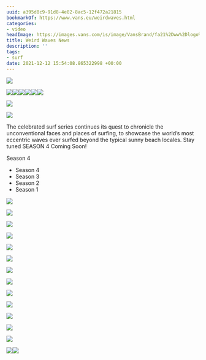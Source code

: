 ```yaml
---
uuid: a395d8c9-91d8-4e82-8ac5-12f472a21815
bookmarkOf: https://www.vans.eu/weirdwaves.html
categories:
- video
headImage: https://images.vans.com/is/image/VansBrand/fa21%2Dww%2Dlogo%2D6%2D1?$SCALE%2DORIGINAL$&fmt=png8-alpha
title: Weird Waves News
description: ''
tags:
- surf
date: 2021-12-12 15:54:08.865322998 +00:00
---
```


![](https://images.vans.com/is/image/VansBrand/fa21%2Dww%2Dtagline1%2D1?$SCALE%2DORIGINAL$&fmt=png8-alpha)

![](https://images.vans.com/is/image/VansBrand/fa21%2Dww%2Dlogo%2D6%2D1?$SCALE%2DORIGINAL$&fmt=png8-alpha)![](https://images.vans.com/is/image/VansBrand/fa21%2Dww%2DMoon1%2D1?$SCALE%2DORIGINAL$&fmt=png8-alpha)![](https://images.vans.com/is/image/VansBrand/fa21%2Dww%2DHand%2D1?$SCALE%2DORIGINAL$&fmt=png8-alpha)![](https://images.vans.com/is/content/VansBrand/EUROPE/2.%20LANDING%20PAGES/WEIRD%20WAVES%20NEW/fa21%2Dww%2DcouchGif.gif)![](https://images.vans.com/is/content/VansBrand/EUROPE/2.%20LANDING%20PAGES/WEIRD%20WAVES%20NEW/fa21%2Dww%2DtvGif.gif)![](https://images.vans.com/is/image/VansBrand/fa21%2Dww%2Dhost%2D1?$SCALE%2DORIGINAL$&fmt=png8-alpha)

![](https://images.vans.com/is/content/VansBrand/EUROPE/2.%20LANDING%20PAGES/WEIRD%20WAVES%20NEW/fa21%2Dww%2Dbinoculars.gif)

![](https://images.vans.com/is/image/VansBrand/220427%2Dweirdwaves%2Dseason4?$SCALE%2DORIGINAL$&fmt=png8-alpha)

The celebrated surf series continues its quest to chronicle the unconventional faces and places of surfing, to showcase the world’s most eccentric waves ever surfed beyond the typical sunny beach locales. Stay tuned SEASON 4 Coming Soon!

Season 4

*   Season 4
*   Season 3
*   Season 2
*   Season 1

![](https://images.vans.com/is/image/VansBrand/fa21%2Dww%2Ds3%5Fep01YT%2D1?$SCALE%2DORIGINAL$)

![](https://images.vans.com/is/image/VansBrand/fa21%2Dww%2Ds3%5Fep01YT%2D1?$SCALE%2DORIGINAL$)

![](https://images.vans.com/is/image/VansBrand/fa21%2Dww%2Ds3%5Fep02YT%2D1?$SCALE%2DORIGINAL$)

![](https://images.vans.com/is/image/VansBrand/fa21%2Dww%2Ds3%5Fep03YT%2D1?$SCALE%2DORIGINAL$)

![](https://images.vans.com/is/image/VansBrand/fa21%2Dww%2Ds3%5Fep04YT%2D1?$SCALE%2DORIGINAL$)

![](https://images.vans.com/is/image/VansBrand/fa21%2Dww%2Ds2e1%2D1?$SCALE%2DORIGINAL$)

![](https://images.vans.com/is/image/VansBrand/fa21%2Dww%2Ds2e2%2D1?$SCALE%2DORIGINAL$)

![](https://images.vans.com/is/image/VansBrand/fa21%2Dww%2Ds2e3%2D1?$SCALE%2DORIGINAL$)

![](https://images.vans.com/is/image/VansBrand/fa21%2Dww%2Ds2e4%2D1?$SCALE%2DORIGINAL$)

![](https://images.vans.com/is/image/VansBrand/fa21%2Dww%2Ds1e1%2D1?$SCALE%2DORIGINAL$)

![](https://images.vans.com/is/image/VansBrand/fa21%2Dww%2Ds1e2%2D1?$SCALE%2DORIGINAL$)

![](https://images.vans.com/is/image/VansBrand/fa21%2Dww%2Ds1e3%2D1?$SCALE%2DORIGINAL$)

![](https://images.vans.com/is/image/VansBrand/fa21%2Dww%2Ds1e4%2D1?$SCALE%2DORIGINAL$)

![](https://images.vans.com/is/image/VansBrand/fa21%2Dww%2Dcheckerboard%2Dm%2D1?$SCALE%2DORIGINAL$&fmt=png8-alpha)![](https://images.vans.com/is/image/VansBrand/fa21%2Dww%2Dcheckerboard%2Dm%2D1?$SCALE%2DORIGINAL$&fmt=png8-alpha)